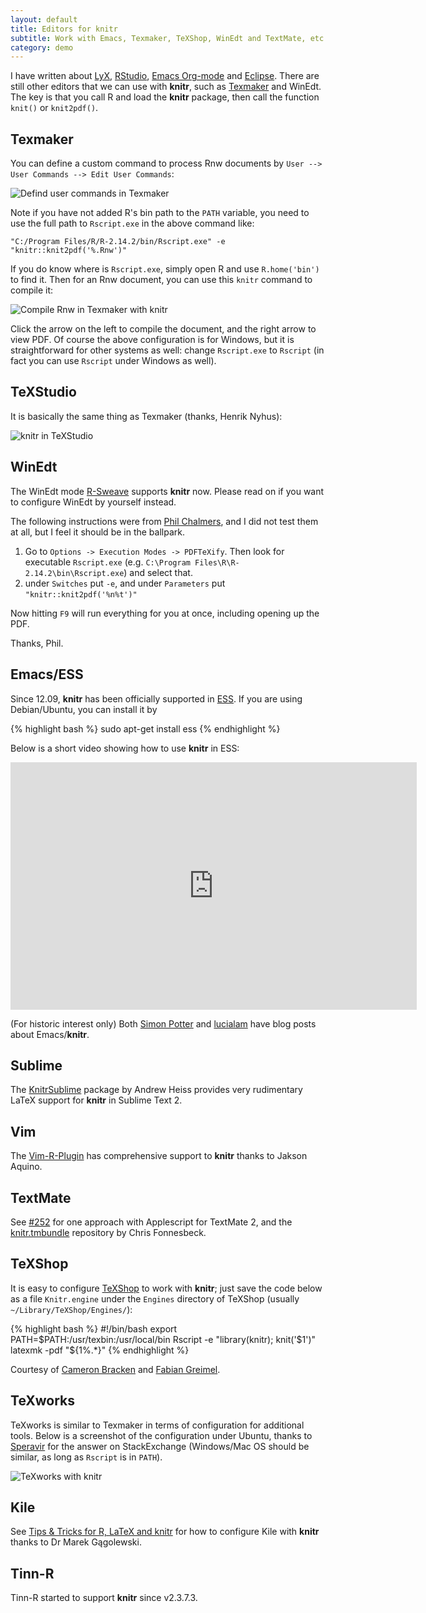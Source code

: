```yaml
---
layout: default
title: Editors for knitr
subtitle: Work with Emacs, Texmaker, TeXShop, WinEdt and TextMate, etc
category: demo
---
```


I have written about [LyX](../lyx/), [RStudio](../rstudio/), [Emacs Org-mode](../org/) and [Eclipse](../eclipse/). There are still other editors that we can use with **knitr**, such as [Texmaker](http://www.xm1math.net/texmaker/) and WinEdt. The key is that you call R and load the **knitr** package, then call the function `knit()` or `knit2pdf()`.

## Texmaker

You can define a custom command to process Rnw documents by `User --> User Commands --> Edit User Commands`:

![Defind user commands in Texmaker](http://i.imgur.com/ddIBH.png)

Note if you have not added R's bin path to the `PATH` variable, you need to use the full path to `Rscript.exe` in the above command like:

    "C:/Program Files/R/R-2.14.2/bin/Rscript.exe" -e "knitr::knit2pdf('%.Rnw')"

If you do know where is `Rscript.exe`, simply open R and use `R.home('bin')` to find it. Then for an Rnw document, you can use this `knitr` command to compile it:

![Compile Rnw in Texmaker with knitr](http://i.imgur.com/xKoeT.png)

Click the arrow on the left to compile the document, and the right arrow to view PDF. Of course the above configuration is for Windows, but it is straightforward for other systems as well: change `Rscript.exe` to `Rscript` (in fact you can use `Rscript` under Windows as well).

## TeXStudio

It is basically the same thing as Texmaker (thanks, Henrik Nyhus):

![knitr in TeXStudio](http://img202.imageshack.us/img202/618/texstudio.png)

## WinEdt

The WinEdt mode [R-Sweave](http://www.winedt.org/Config/modes/R-Sweave.php) supports **knitr** now. Please read on if you want to configure WinEdt by yourself instead.

The following instructions were from [Phil Chalmers](https://github.com/philchalmers), and I did not test them at all, but I feel it should be in the ballpark.

1. Go to `Options -> Execution Modes -> PDFTeXify`. Then look for executable `Rscript.exe` (e.g. `C:\Program Files\R\R-2.14.2\bin\Rscript.exe`) and select that.
2. under `Switches` put `-e`, and under `Parameters` put `"knitr::knit2pdf('%n%t')"`

Now hitting `F9` will run everything for you at once, including opening up the PDF.

Thanks, Phil.

## Emacs/ESS

Since 12.09, **knitr** has been officially supported in [ESS](http://ess.r-project.org). If you are using Debian/Ubuntu, you can install it by

{% highlight bash %}
sudo apt-get install ess
{% endhighlight %}

Below is a short video showing how to use **knitr** in ESS:

<iframe src="http://www.screenr.com/embed/Haa8" width="650" height="396" frameborder="0"></iframe>

(For historic interest only) Both [Simon Potter](http://sjp.co.nz/posts/emacs-ess-knitr/) and [lucialam](https://constantmindmapping.wordpress.com/2012/06/12/knitr-and-emacs/) have blog posts about Emacs/**knitr**.

## Sublime

The [KnitrSublime](https://github.com/andrewheiss/KnitrSublime) package by Andrew Heiss provides very rudimentary LaTeX support for **knitr** in Sublime Text 2.

## Vim

The [Vim-R-Plugin](http://www.vim.org/scripts/script.php?script_id=2628) has comprehensive support to **knitr** thanks to Jakson Aquino.

## TextMate

See [#252](https://github.com/yihui/knitr/issues/252#issuecomment-6034068) for one approach with Applescript for TextMate 2, and the [knitr.tmbundle](https://github.com/fonnesbeck/knitr.tmbundle) repository by Chris Fonnesbeck.

## TeXShop

It is easy to configure [TeXShop](http://pages.uoregon.edu/koch/texshop/) to work with **knitr**; just save the code below as a file `Knitr.engine` under the `Engines` directory of TeXShop (usually `~/Library/TeXShop/Engines/`):

{% highlight bash %}
#!/bin/bash
export PATH=$PATH:/usr/texbin:/usr/local/bin
Rscript -e "library(knitr); knit('$1')"
latexmk -pdf "${1%.*}"
{% endhighlight %}

Courtesy of [Cameron Bracken](http://cameron.bracken.bz/sweave-for-texshop) and [Fabian Greimel](http://yihui.name/en/2012/06/enjoyable-reproducible-research/#comment-601032753).

## TeXworks

TeXworks is similar to Texmaker in terms of configuration for additional tools. Below is a screenshot of the configuration under Ubuntu, thanks to [Speravir](http://tex.stackexchange.com/a/85165/9128) for the answer on StackExchange (Windows/Mac OS should be similar, as long as `Rscript` is in `PATH`).

![TeXworks with knitr](http://i.imgur.com/d6tE6.png)

## Kile

See [Tips & Tricks for R, LaTeX and knitr](http://www.ibspan.waw.pl/~gagolews/?page=resources&subpage=tips) for how to configure Kile with **knitr** thanks to Dr Marek Gągolewski.

## Tinn-R

Tinn-R started to support **knitr** since v2.3.7.3.
